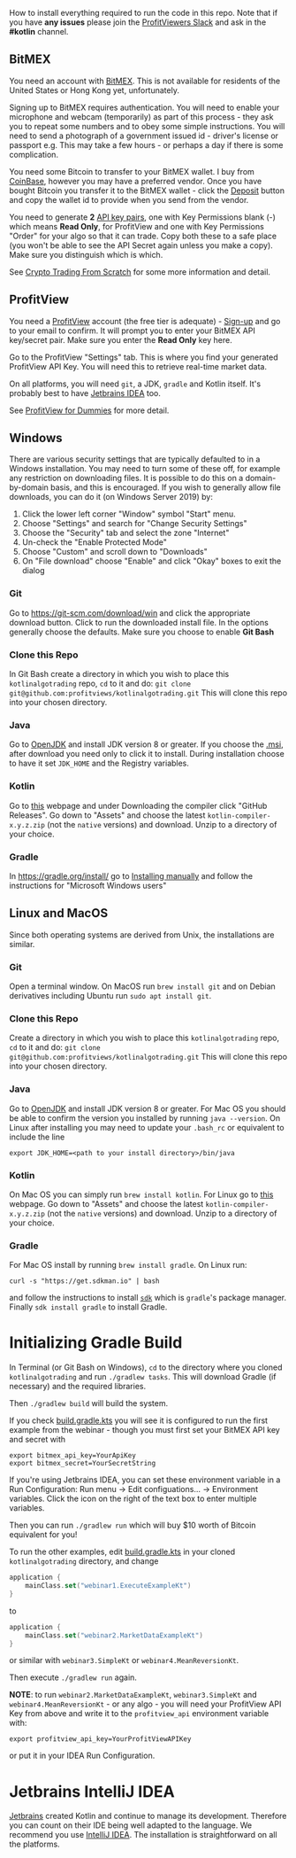 How to install everything required to run the code in this repo.  Note that if you have **any issues** please join the [ProfitViewers Slack](https://join.slack.com/t/profitviewers/shared_invite/zt-k5kxhxb4-vyz~hTlFlrgAtPiQbq~Pcg) and ask in the **#kotlin** channel.

## BitMEX

You need an account with [BitMEX](https://www.bitmex.com/).  This is not available for residents of the United States or Hong Kong yet, unfortunately.

Signing up to BitMEX requires authentication.  You will need to enable your microphone and webcam (temporarily) as part of this process - they ask you to repeat some numbers and to obey some simple instructions.  You will need to send a photograph of a government issued id - driver's license or passport e.g.
This may take a few hours - or perhaps a day if there is some complication.

You need some Bitcoin to transfer to your BitMEX wallet.  I buy from [CoinBase](https://www.coinbase.com/), however you may have a preferred vendor.  Once you have bought Bitcoin you transfer it to the BitMEX wallet - click the [Deposit](https://www.bitmex.com/app/wallet) button and copy the wallet id to provide when you send from the vendor.

You need to generate **2** [API key pairs](https://www.bitmex.com/app/apiKeys), one with Key Permissions blank (-) which means **Read Only**, for ProfitView and one with Key Permissions "Order" for your algo so that it can trade.  Copy both these to a safe place (you won't be able to see the API Secret again unless you make a copy).  Make sure you distinguish which is which.

See [Crypto Trading From Scratch](https://profitview.net/blog/crypto-trading-from-scratch) for some more information and detail.

## ProfitView

You need a [ProfitView](https://profitview.net/) account (the free tier is adequate) - [Sign-up](https://profitview.net/register) and go to your email to confirm.  It will prompt you to enter your BitMEX API key/secret pair.  Make sure you enter the **Read Only** key here.

Go to the ProfitView "Settings" tab.  This is where you find your generated ProfitView API Key.  You will need this to retrieve real-time market data.

On all platforms, you will need `git`, a JDK, `gradle` and Kotlin itself.  It's probably best to have [Jetbrains IDEA](https://www.jetbrains.com/idea/) too.

See [ProfitView for Dummies](https://profitview.net/blog/profitview-for-dummies) for more detail.

## Windows

There are various security settings that are typically defaulted to in a Windows installation.  You may need to turn some of these off, for example any restriction on downloading files.  It is possible to do this on a domain-by-domain basis, and this is encouraged.
If you wish to generally allow file downloads, you can do it (on Windows Server 2019) by:
1. Click the lower left corner "Window" symbol "Start" menu.
2. Choose "Settings" and search for "Change Security Settings"
3. Choose the "Security" tab and select the zone "Internet"
4. Un-check the "Enable Protected Mode"
5. Choose "Custom" and scroll down to "Downloads"
6. On "File download" choose "Enable" and click "Okay" boxes to exit the dialog

### Git

Go to https://git-scm.com/download/win and click the appropriate download button.  Click to run the downloaded install file.
In the options generally choose the defaults.  Make sure you choose to enable **Git Bash**

### Clone this Repo

In Git Bash create a directory in which you wish to place this `kotlinalgotrading` repo, `cd` to it and do:
```git clone git@github.com:profitviews/kotlinalgotrading.git```
This will clone this repo into your chosen directory.

### Java

Go to [OpenJDK](https://adoptopenjdk.net/releases.html?variant=openjdk15&jvmVariant=hotspot) and install JDK version 8 or greater. If you choose the [.msi](https://github.com/AdoptOpenJDK/openjdk15-binaries/releases/download/jdk-15.0.1%2B9/OpenJDK15U-jdk_x64_windows_hotspot_15.0.1_9.msi), after download you need only to click it to install.  During installation choose to have it set `JDK_HOME` and the Registry variables.

### Kotlin

Go to [this](https://kotlinlang.org/docs/tutorials/command-line.html) webpage and under Downloading the compiler click "GitHub Releases".  Go down to "Assets" and choose the latest `kotlin-compiler-x.y.z.zip` (not the `native` versions) and download.  Unzip to a directory of your choice.

### Gradle

In https://gradle.org/install/ go to [Installing manually](https://gradle.org/install/#manually) and follow the instructions for "Microsoft Windows users"

## Linux and MacOS

Since both operating systems are derived from Unix, the installations are similar.

### Git

Open a terminal window. On MacOS run `brew install git` and on Debian derivatives including Ubuntu run `sudo apt install git`. 

### Clone this Repo

Create a directory in which you wish to place this `kotlinalgotrading` repo, `cd` to it and do:
```git clone git@github.com:profitviews/kotlinalgotrading.git```
This will clone this repo into your chosen directory.

### Java

Go to [OpenJDK](https://adoptopenjdk.net/releases.html?variant=openjdk15&jvmVariant=hotspot) and install JDK version 8 or greater. For Mac OS you should be able to confirm the version you installed by running `java --version`. On Linux after installing you may need to update your `.bash_rc` or equivalent to include the line
```shell
export JDK_HOME=<path to your install directory>/bin/java
```

### Kotlin

On Mac OS you can simply run `brew install kotlin`. For Linux go to [this](https://kotlinlang.org/docs/tutorials/command-line.html) webpage.  Go down to "Assets" and choose the latest `kotlin-compiler-x.y.z.zip` (not the `native` versions) and download.  Unzip to a directory of your choice.

### Gradle

For Mac OS install by running `brew install gradle`. On Linux run:
```shell
curl -s "https://get.sdkman.io" | bash
```
and follow the instructions to install [`sdk`](http://sdkman.io/) which is `gradle`'s package manager. Finally `sdk install gradle` to install Gradle.  


# Initializing Gradle Build

In Terminal (or Git Bash on Windows), `cd` to the directory where you cloned `kotlinalgotrading` and run `./gradlew tasks`.  This will download Gradle (if necessary) and the required libraries.

Then `./gradlew build` will build the system.

If you check [build.gradle.kts](https://github.com/profitviews/kotlinalgotrading/blob/main/build.gradle.kts) you will see it is configured to run the first example from the webinar - though you must first set your BitMEX API key and secret with
```shell
export bitmex_api_key=YourApiKey
export bitmex_secret=YourSecretString
```
If you're using Jetbrains IDEA, you can set these environment variable in a Run Configuration: Run menu -> Edit configuations... -> Environment variables.  Click the icon on the right of the text box to enter multiple variables.

Then you can run `./gradlew run` which will buy $10 worth of Bitcoin equivalent for you!  

To run the other examples, edit [build.gradle.kts](https://github.com/profitviews/kotlinalgotrading/blob/main/build.gradle.kts) in your cloned `kotlinalgotrading` directory, and change 
```kotlin
application {
    mainClass.set("webinar1.ExecuteExampleKt")
}
```
to
```kotlin
application {
    mainClass.set("webinar2.MarketDataExampleKt")
}
```
or similar with `webinar3.SimpleKt` or `webinar4.MeanReversionKt`.

Then execute `./gradlew run` again.

**NOTE**: to run `webinar2.MarketDataExampleKt`, `webinar3.SimpleKt` and `webinar4.MeanReversionKt` - or any algo - you will need your ProfitView API Key from above and write it to the `profitview_api` environment variable with:
```shell
export profitview_api_key=YourProfitViewAPIKey
```
or put it in your IDEA Run Configuration.

# Jetbrains IntelliJ IDEA

[Jetbrains](http://jetbrains.com/) created Kotlin and continue to manage its development.  Therefore you can count on their IDE being well adapted to the language.  We recommend you use [IntelliJ IDEA](https://www.jetbrains.com/idea/).  The installation is straightforward on all the platforms.
